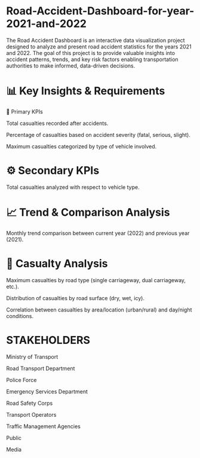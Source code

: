 # Road-Accident-Dashboard-for-year-2021-and-2022
The Road Accident Dashboard is an interactive data visualization project designed to analyze and present road accident statistics for the years 2021 and 2022. The goal of this project is to provide valuable insights into accident patterns, trends, and key risk factors enabling  transportation authorities to make informed, data-driven decisions.

# 📊 Key Insights & Requirements
🧭 Primary KPIs

Total casualties recorded after accidents.

Percentage of casualties based on accident severity (fatal, serious, slight).

Maximum casualties categorized by type of vehicle involved.

# ⚙️ Secondary KPIs

Total casualties analyzed with respect to vehicle type.

# 📈 Trend & Comparison Analysis

Monthly trend comparison between current year (2022) and previous year (2021).

# 🚗 Casualty Analysis

Maximum casualties by road type (single carriageway, dual carriageway, etc.).

Distribution of casualties by road surface (dry, wet, icy).

Correlation between casualties by area/location (urban/rural) and day/night conditions.

# STAKEHOLDERS
Ministry of Transport

Road Transport Department

Police Force

Emergency Services Department

Road Safety Corps

Transport Operators

Traffic Management Agencies

Public

Media

